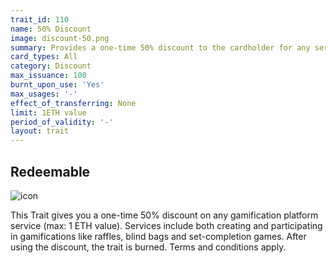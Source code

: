 ```yaml
---
trait_id: 110
name: 50% Discount
image: discount-50.png
summary: Provides a one-time 50% discount to the cardholder for any service on the Ether Cards gamification platform.
card_types: All
category: Discount
max_issuance: 100
burnt_upon_use: 'Yes'
max_usages: '-'
effect_of_transferring: None
limit: 1ETH value
period_of_validity: '-'
layout: trait
---
```


## Redeemable

![icon](/assets/images/trait-icons/{{page.image}})

This Trait gives you a one-time 50% discount on any gamification platform service (max: 1 ETH value). Services include both creating and participating in gamifications like raffles, blind bags and set-completion games. After using the discount, the trait is burned. Terms and conditions apply.
